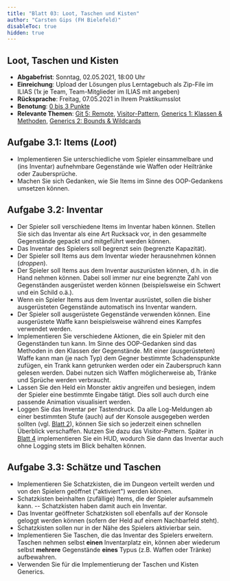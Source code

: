 ```yaml
---
title: "Blatt 03: Loot, Taschen und Kisten"
author: "Carsten Gips (FH Bielefeld)"
disableToc: true
hidden: true
---
```



## Loot, Taschen und Kisten

*   **Abgabefrist**:
    Sonntag, 02.05.2021, 18:00 Uhr
*   **Einreichung**:
    Upload der Lösungen plus Lerntagebuch als Zip-File im ILIAS
    (1x je Team, Team-Mitglieder im ILIAS mit angeben)
*   **Rücksprache**:
    Freitag, 07.05.2021 in Ihrem Praktikumsslot
*   **Benotung**:
    [0 bis 3 Punkte](pm_orga.html#punkte)
*   **Relevante Themen**:
    [Git 5: Remote](pm_git5.html),
    [Visitor-Pattern](pm_visitor.html),
    [Generics 1: Klassen & Methoden](pm_generics1.html),
    [Generics 2: Bounds & Wildcards](pm_generics2.html)

## Aufgabe 3.1: Items (*Loot*)

-   Implementieren Sie unterschiedliche vom Spieler einsammelbare und
    (ins Inventar) aufnehmbare Gegenstände wie Waffen oder Heiltränke
    oder Zaubersprüche.
-   Machen Sie sich Gedanken, wie Sie Items im Sinne des OOP-Gedankens
    umsetzen können.

## Aufgabe 3.2: Inventar

-   Der Spieler soll verschiedene Items im Inventar haben können. Stellen
    Sie sich das Inventar als eine Art Rucksack vor, in den gesammelte
    Gegenstände gepackt und mitgeführt werden können.
-   Das Inventar des Spielers soll begrenzt sein (begrenzte Kapazität).
-   Der Spieler soll Items aus dem Inventar wieder herausnehmen können
    (*droppen*).
-   Der Spieler soll Items aus dem Inventar auszurüsten können, d.h.
    in die Hand nehmen können. Dabei soll immer nur eine begrenzte
    Zahl von Gegenständen ausgerüstet werden können (beispielsweise
    ein Schwert und ein Schild o.ä.).
-   Wenn ein Spieler Items aus dem Inventar ausrüstet, sollen die bisher
    ausgerüsteten Gegenstände automatisch ins Inventar wandern.
-   Der Spieler soll ausgerüstete Gegenstände verwenden können. Eine
    ausgerüstete Waffe kann beispielsweise während eines Kampfes
    verwendet werden.
-   Implementieren Sie verschiedene Aktionen, die ein Spieler mit den
    Gegenständen tun kann. Im Sinne des OOP-Gedanken sind das Methoden
    in den Klassen der Gegenstände. Mit einer (ausgerüsteten) Waffe
    kann man (je nach Typ) dem Gegner bestimmte Schadenspunkte zufügen,
    ein Trank kann getrunken werden oder ein Zauberspruch kann gelesen
    werden. Dabei nutzen sich Waffen möglicherweise ab, Tränke und Sprüche
    werden verbraucht.
-   Lassen Sie den Held ein Monster aktiv angreifen und besiegen, indem
    der Spieler eine bestimmte Eingabe tätigt. Dies soll auch durch eine
    passende Animation visualisiert werden.
-   Loggen Sie das Inventar per Tastendruck. Da alle Log-Meldungen ab
    einer bestimmten Stufe (auch) auf der Konsole ausgegeben werden sollten
    (vgl. [Blatt 2](#b2)), können Sie sich so jederzeit einen schnellen
    Überblick verschaffen. Nutzen Sie dazu das Visitor-Pattern. Später in
    [Blatt 4](#b4) implementieren Sie ein HUD, wodurch Sie dann das Inventar
    auch ohne Logging stets im Blick behalten können.

## Aufgabe 3.3: Schätze und Taschen

-   Implementieren Sie Schatzkisten, die im Dungeon verteilt werden und
    von den Spielern geöffnet ("aktiviert") werden können.
-   Schatzkisten beinhalten (zufällige) Items, die der Spieler aufsammeln
    kann. -- Schatzkisten haben damit auch ein Inventar.
-   Das Inventar geöffneter Schatzkisten soll ebenfalls auf der Konsole
    geloggt werden können (sofern der Held auf einem Nachbarfeld steht).
-   Schatzkisten sollen nur in der Nähe des Spielers aktivierbar sein.
-   Implementieren Sie Taschen, die das Inventar des Spielers erweitern.
    Taschen nehmen selbst **einen** Inventarplatz ein, können aber wiederum
    selbst **mehrere** Gegenstände **eines** Typus (z.B. Waffen oder Tränke)
    aufbewahren.
-   Verwenden Sie für die Implementierung der Taschen und Kisten Generics.
